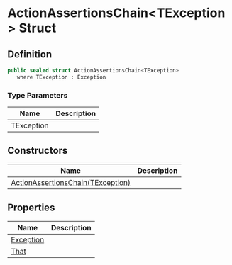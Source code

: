 # ActionAssertionsChain&lt;TException&gt; Struct
## Definition

```c#
public sealed struct ActionAssertionsChain<TException>
   where TException : Exception
```

### Type Parameters

| Name | Description |
| ---- | ----------- |
| TException |  |

## Constructors

| Name | Description |
| ---- | ----------- |
| [ActionAssertionsChain(TException)](MrKWatkins.Assertions.ActionAssertionsChain-1.-ctor.md) |  |

## Properties

| Name | Description |
| ---- | ----------- |
| [Exception](MrKWatkins.Assertions.ActionAssertionsChain-1.Exception.md) |  |
| [That](MrKWatkins.Assertions.ActionAssertionsChain-1.That.md) |  |

